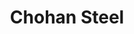 ---
title: "Chohan Steel"
url: /karachi/chohan-steel-nadeem-manzil-near-fakira-gudam-sher-shah-village-shershah-village-karachi-karachi-city-sindh-75730-pakistan/
shop: shop
---
